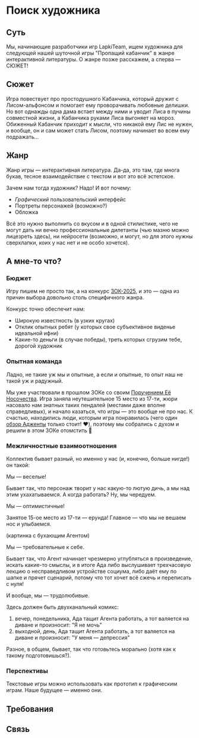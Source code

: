 # Поиск художника

## Суть

Мы, начинающие разработчики игр LapkiTeam, ищем художника для следующей нашей шуточной игры "Пропащий кабанчик" в жанре интерактивной литературы. О жанре позже расскажем, а сперва — СЮЖЕТ!

## Сюжет

Игра повествует про простодушного Кабанчика, который дружит с Лисом-альфонсом и помогает ему проворачивать любовные делишки. Но вот однажды одна дама встает между ними и уводит Лиса в пучины совместной жизни, а Кабанчика руками Лиса выгоняет на мороз. Обиженный Кабанчик приходит к мысли, что никакой ему Лис не нужен, и вообще, он и сам может стать Лисом, поэтому начинает во всем ему подражать...

## Жанр

Жанр игры — интерактивная литература. Да-да, это там, где многа букав, тесное взаимодействие с текстом и вот это всё эстетское.

Зачем нам тогда художник? Надо! И вот почему:

* *Графический* пользовательский интерфейс
* Портреты персонажей (возможно?)
* Обложка

Всё это нужно выполнить со вкусом и в одной стилистике, чего не могут дать ни вечно профессиональные дилетанты (чью мазню можно лицезреть здесь), ни нейросети (возможно, и могут, но для этого нужны сверхлапки, коих у нас нет и не особо хочется).

## А мне-то что?

### Бюджет

Игру пишем не просто так, а на конкурс [ЗОК-2025](https://zok.ifiction.ru/), и это — одна из причин выбора довольно столь специфичного жанра.

Конкурс точно обеспечит нам:

* Широкую известность (в узких кругах)
* Отклик опытных ребят (у которых свое субъективное виденье идеальной ифни)
* Какие-то деньги (в случае победы), треть которых сгрузим тебе, дорогой художник

### Опытная команда

Ладно, не такие уж мы и опытные, а если и опытные, то опыт наш не такой уж и радужный.

Мы уже участвовали в прошлом ЗОКе со своим [Поручением Её Носочества](https://fering.itch.io/her-sockness-order). Игра заняла неутешительное 15 место из 17-ти, жюри насовало нам знатных таких пендалей (местами даже вполне справедливых), и начало казаться, что игры — это вообще не про нас. К счастью, находились люди, которым игра понравилась (чего один [обзор Адженты](https://www.youtube.com/watch?v=gHjCRSPbeh0) только стоит! ❤️), поэтому мы собрались с духом и решили в этом ЗОКе отомстить 👿

### Межличностные взаимоотношения

Коллектив бывает разный, но именно у нас (и, конечно, больше нигде!) он такой:

Мы — веселые!

Бывает так, что персонаж творит у нас какую-то лютую дичь, а мы над этим ухахатываемся. А когда работать? Ну, мы чередуем.

Мы — оптимистичные!

Занятое 15-ое место из 17-ти — ерунда! Главное — что мы не вешаем нос и улыбаемся.

(картинка с бухающим Агентом)

Мы — требовательные к себе.

Бывает так, что Агент начинает чрезмерно углубляться в произведение, искать какие-то смыслы, и в итоге Ада либо выслушивает трехчасовую лекцию о несправедливом устройстве социума, либо даёт ему по шапке и прячет сценарий, потому что тот хочет всё сжечь и переписать с нуля!

И вообще, мы — трудолюбивые.

Здесь должен быть двухканальный комикс:

1. вечер, понедельника, Ада тащит Агента работать, а тот валяется на диване и произносит: "Я не мочь"
2. выходной, день, Ада тащит Агента работать, а тот валяется на диване и произносит: "У меня — депрессия"

Разное, в общем, бывает, так что готовьтесь морально (хотя как к такому подготовишься?).

### Перспективы

<!-- todo: написать о перспективах и будущих свершениях -->
Текстовые игры можно использовать как прототип к графическим играм. Наше будущее — именно они.

## Требования

<!-- todo: написать про навыки и чего мы хотим видеть -->

<!-- todo: написать про возраст -->

<!-- todo: написать про очевидное: дружелюбность, одыкватность, порядочность -->

## Связь

<!-- todo: написать про то, как с нами связаться -->
